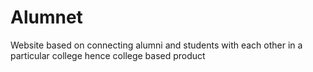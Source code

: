 # Alumnet
Website based on connecting alumni and students with each other in a particular college hence college based product
